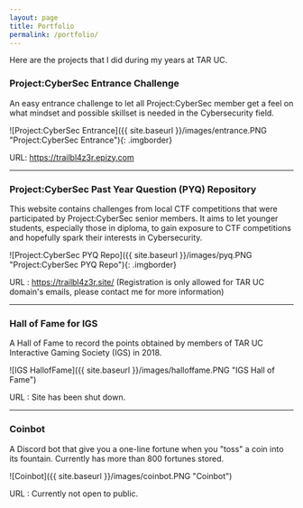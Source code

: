 ```yaml
---
layout: page
title: Portfolio
permalink: /portfolio/
---
```


Here are the projects that I did during my years at TAR UC.

### Project:CyberSec Entrance Challenge

An easy entrance challenge to let all Project:CyberSec member get a feel on what mindset and possible skillset is needed in the Cybersecurity field.

![Project:CyberSec Entrance]({{ site.baseurl }}/images/entrance.PNG "Project:CyberSec Entrance"){: .imgborder}

URL: <https://trailbl4z3r.epizy.com>

----
### Project:CyberSec Past Year Question (PYQ) Repository

This website contains challenges from local CTF competitions that were participated by Project:CyberSec senior members. It aims to let younger students, especially those in diploma, to gain exposure to CTF competitions and hopefully spark their interests in Cybersecurity.

![Project:CyberSec PYQ Repo]({{ site.baseurl }}/images/pyq.PNG "Project:CyberSec PYQ Repo"){: .imgborder}

URL : <https://trailbl4z3r.site/> (Registration is only allowed for TAR UC domain's emails, please contact me for more information)

----
### Hall of Fame for IGS

A Hall of Fame to record the points obtained by members of TAR UC Interactive Gaming Society (IGS) in 2018.

![IGS HallofFame]({{ site.baseurl }}/images/halloffame.PNG "IGS Hall of Fame")

URL : Site has been shut down.

----
### Coinbot

A Discord bot that give you a one-line fortune when you "toss" a coin into its fountain. Currently has more than 800 fortunes stored.

![Coinbot]({{ site.baseurl }}/images/coinbot.PNG "Coinbot")

URL : Currently not open to public.
